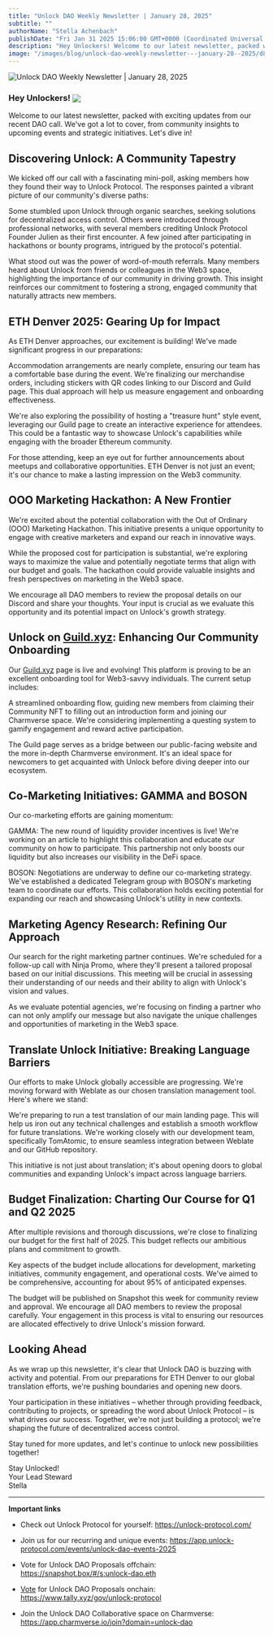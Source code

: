 ```yaml
---
title: "Unlock DAO Weekly Newsletter | January 28, 2025"
subtitle: ""
authorName: "Stella Achenbach"
publishDate: "Fri Jan 31 2025 15:06:00 GMT+0000 (Coordinated Universal Time)"
description: "Hey Unlockers! Welcome to our latest newsletter, packed with exciting updates from our recent DAO call. We've got a lot to cover, from community insights to upcoming events and strategic initiatives. Let's dive in!Discovering Unlock: A Community TapestryWe kicked off our call with a fascinating mini-poll, asking members how they found their way to Unlock Protocol. The responses painted a vibrant picture of our community's diverse paths: Some stumbled upon Unlock through organic searches, seek..."
image: "/images/blog/unlock-dao-weekly-newsletter---january-28--2025/d814d418f16a5f64b37035b6bff62668.jpg"
---
```


![Unlock DAO Weekly Newsletter | January 28, 2025](https://storage.googleapis.com/papyrus_images/d814d418f16a5f64b37035b6bff62668.jpg)

<div class="relative header-and-anchor"><h3 id="h-hey-unlockers">Hey Unlockers! <span data-name="unlock" class="emoji" data-type="emoji"><img src="/images/blog/unlock-dao-weekly-newsletter---january-28--2025/1f513.png" draggable="false" loading="lazy" align="absmiddle"></span></h3></div><p>Welcome to our latest newsletter, packed with exciting updates from our recent DAO call. We've got a lot to cover, from community insights to upcoming events and strategic initiatives. Let's dive in!</p><div class="relative header-and-anchor"><h2 id="h-discovering-unlock-a-community-tapestry">Discovering Unlock: A Community Tapestry</h2></div><p>We kicked off our call with a fascinating mini-poll, asking members how they found their way to Unlock Protocol. The responses painted a vibrant picture of our community's diverse paths:</p><p>Some stumbled upon Unlock through organic searches, seeking solutions for decentralized access control. Others were introduced through professional networks, with several members crediting Unlock Protocol Founder Julien as their first encounter. A few joined after participating in hackathons or bounty programs, intrigued by the protocol's potential.</p><p>What stood out was the power of word-of-mouth referrals. Many members heard about Unlock from friends or colleagues in the Web3 space, highlighting the importance of our community in driving growth. This insight reinforces our commitment to fostering a strong, engaged community that naturally attracts new members.</p><div class="relative header-and-anchor"><h2 id="h-eth-denver-2025-gearing-up-for-impact">ETH Denver 2025: Gearing Up for Impact</h2></div><p>As ETH Denver approaches, our excitement is building! We've made significant progress in our preparations:</p><p>Accommodation arrangements are nearly complete, ensuring our team has a comfortable base during the event. We're finalizing our merchandise orders, including stickers with QR codes linking to our Discord and Guild page. This dual approach will help us measure engagement and onboarding effectiveness.</p><p>We're also exploring the possibility of hosting a "treasure hunt" style event, leveraging our Guild page to create an interactive experience for attendees. This could be a fantastic way to showcase Unlock's capabilities while engaging with the broader Ethereum community.</p><p>For those attending, keep an eye out for further announcements about meetups and collaborative opportunities. ETH Denver is not just an event; it's our chance to make a lasting impression on the Web3 community.</p><div class="relative header-and-anchor"><h2 id="h-ooo-marketing-hackathon-a-new-frontier">OOO Marketing Hackathon: A New Frontier</h2></div><p>We're excited about the potential collaboration with the Out of Ordinary (OOO) Marketing Hackathon. This initiative presents a unique opportunity to engage with creative marketers and expand our reach in innovative ways.</p><p>While the proposed cost for participation is substantial, we're exploring ways to maximize the value and potentially negotiate terms that align with our budget and goals. The hackathon could provide valuable insights and fresh perspectives on marketing in the Web3 space.</p><p>We encourage all DAO members to review the proposal details on our Discord and share your thoughts. Your input is crucial as we evaluate this opportunity and its potential impact on Unlock's growth strategy.</p><div class="relative header-and-anchor"><h2 id="h-unlock-on-guildxyz-enhancing-our-community-onboarding">Unlock on <a target="_blank" rel="noopener noreferrer nofollow ugc" class="dont-break-out" href="http://Guild.xyz">Guild.xyz</a>: Enhancing Our Community Onboarding</h2></div><p>Our <a target="_blank" rel="noopener noreferrer nofollow ugc" class="dont-break-out" href="http://Guild.xyz">Guild.xyz</a> page is live and evolving! This platform is proving to be an excellent onboarding tool for Web3-savvy individuals. The current setup includes:</p><p>A streamlined onboarding flow, guiding new members from claiming their Community NFT to filling out an introduction form and joining our Charmverse space. We're considering implementing a questing system to gamify engagement and reward active participation.</p><p>The Guild page serves as a bridge between our public-facing website and the more in-depth Charmverse environment. It's an ideal space for newcomers to get acquainted with Unlock before diving deeper into our ecosystem.</p><div class="relative header-and-anchor"><h2 id="h-co-marketing-initiatives-gamma-and-boson">Co-Marketing Initiatives: GAMMA and BOSON</h2></div><p>Our co-marketing efforts are gaining momentum:</p><p>GAMMA: The new round of liquidity provider incentives is live! We're working on an article to highlight this collaboration and educate our community on how to participate. This partnership not only boosts our liquidity but also increases our visibility in the DeFi space.</p><p>BOSON: Negotiations are underway to define our co-marketing strategy. We've established a dedicated Telegram group with BOSON's marketing team to coordinate our efforts. This collaboration holds exciting potential for expanding our reach and showcasing Unlock's utility in new contexts.</p><div class="relative header-and-anchor"><h2 id="h-marketing-agency-research-refining-our-approach">Marketing Agency Research: Refining Our Approach</h2></div><p>Our search for the right marketing partner continues. We're scheduled for a follow-up call with Ninja Promo, where they'll present a tailored proposal based on our initial discussions. This meeting will be crucial in assessing their understanding of our needs and their ability to align with Unlock's vision and values.</p><p>As we evaluate potential agencies, we're focusing on finding a partner who can not only amplify our message but also navigate the unique challenges and opportunities of marketing in the Web3 space.</p><div class="relative header-and-anchor"><h2 id="h-translate-unlock-initiative-breaking-language-barriers">Translate Unlock Initiative: Breaking Language Barriers</h2></div><p>Our efforts to make Unlock globally accessible are progressing. We're moving forward with Weblate as our chosen translation management tool. Here's where we stand:</p><p>We're preparing to run a test translation of our main landing page. This will help us iron out any technical challenges and establish a smooth workflow for future translations. We're working closely with our development team, specifically TomAtomic, to ensure seamless integration between Weblate and our GitHub repository.</p><p>This initiative is not just about translation; it's about opening doors to global communities and expanding Unlock's impact across language barriers.</p><div class="relative header-and-anchor"><h2 id="h-budget-finalization-charting-our-course-for-q1-and-q2-2025">Budget Finalization: Charting Our Course for Q1 and Q2 2025</h2></div><p>After multiple revisions and thorough discussions, we're close to finalizing our budget for the first half of 2025. This budget reflects our ambitious plans and commitment to growth.</p><p>Key aspects of the budget include allocations for development, marketing initiatives, community engagement, and operational costs. We've aimed to be comprehensive, accounting for about 95% of anticipated expenses.</p><p>The budget will be published on Snapshot this week for community review and approval. We encourage all DAO members to review the proposal carefully. Your engagement in this process is vital to ensuring our resources are allocated effectively to drive Unlock's mission forward.</p><div class="relative header-and-anchor"><h2 id="h-looking-ahead">Looking Ahead</h2></div><p>As we wrap up this newsletter, it's clear that Unlock DAO is buzzing with activity and potential. From our preparations for ETH Denver to our global translation efforts, we're pushing boundaries and opening new doors.</p><p>Your participation in these initiatives – whether through providing feedback, contributing to projects, or spreading the word about Unlock Protocol – is what drives our success. Together, we're not just building a protocol; we're shaping the future of decentralized access control.</p><p>Stay tuned for more updates, and let's continue to unlock new possibilities together!</p><p>Stay Unlocked!<br>Your Lead Steward<br>Stella</p><hr><p><strong>Important links</strong></p><ul><li><p>Check out Unlock Protocol for yourself: <a target="_blank" rel="noopener noreferrer nofollow ugc" class="dont-break-out" href="https://unlock-protocol.com/">https://unlock-protocol.com/</a></p></li><li><p>Join us for our recurring and unique events: <a target="_blank" rel="noopener noreferrer nofollow ugc" class="dont-break-out" href="https://app.unlock-protocol.com/events/unlock-dao-events-2025">https://app.unlock-protocol.com/events/unlock-dao-events-2025</a></p></li><li><p>Vote for Unlock DAO Proposals offchain: <a target="_blank" rel="noopener noreferrer nofollow ugc" class="dont-break-out" href="https://snapshot.box/#/s:unlock-dao.eth￼Vote">https://snapshot.box/#/s:unlock-dao.eth</a></p></li><li><p><a target="_blank" rel="noopener noreferrer nofollow ugc" class="dont-break-out" href="https://snapshot.box/#/s:unlock-dao.eth￼Vote">Vote</a> for Unlock DAO Proposals onchain: <a target="_blank" rel="noopener noreferrer nofollow ugc" class="dont-break-out" href="https://www.tally.xyz/gov/unlock-protocol">https://www.tally.xyz/gov/unlock-protocol</a></p></li><li><p>Join the Unlock DAO Collaborative space on Charmverse: <a target="_blank" rel="noopener noreferrer nofollow ugc" class="dont-break-out" href="https://app.charmverse.io/join?domain=unlock-dao">https://app.charmverse.io/join?domain=unlock-dao</a></p></li></ul><p></p>